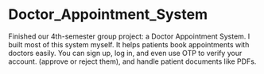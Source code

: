 # Doctor_Appointment_System
 Finished our 4th-semester group project: a Doctor Appointment System.
 I built most of this system myself. It helps patients book appointments 
 with doctors easily.
 You can sign up, log in, and even use OTP to verify your account. 
 (approve or reject them), and handle patient documents like PDFs.
